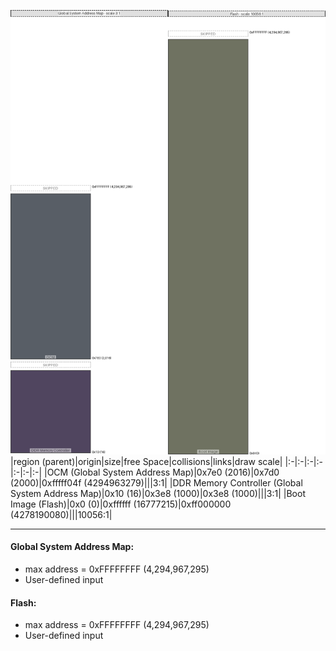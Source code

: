 ![memory map diagram](A6_region_freespace_exceeds_height-higher_maxaddress_set_diagram.png)
|region (parent)|origin|size|free Space|collisions|links|draw scale|
|:-|:-|:-|:-|:-|:-|:-|
|<span style='color:(33, 41, 52)'>OCM (Global System Address Map)</span>|0x7e0 (2016)|0x7d0 (2000)|0xfffff04f (4294963279)|||3:1|
|<span style='color:(22, 8, 42)'>DDR Memory Controller (Global System Address Map)</span>|0x10 (16)|0x3e8 (1000)|0x3e8 (1000)|||3:1|
|<span style='color:(64, 68, 45)'>Boot Image (Flash)</span>|0x0 (0)|0xffffff (16777215)|0xff000000 (4278190080)|||10056:1|

---
#### Global System Address Map:
- max address = 0xFFFFFFFF (4,294,967,295)
- User-defined input
#### Flash:
- max address = 0xFFFFFFFF (4,294,967,295)
- User-defined input